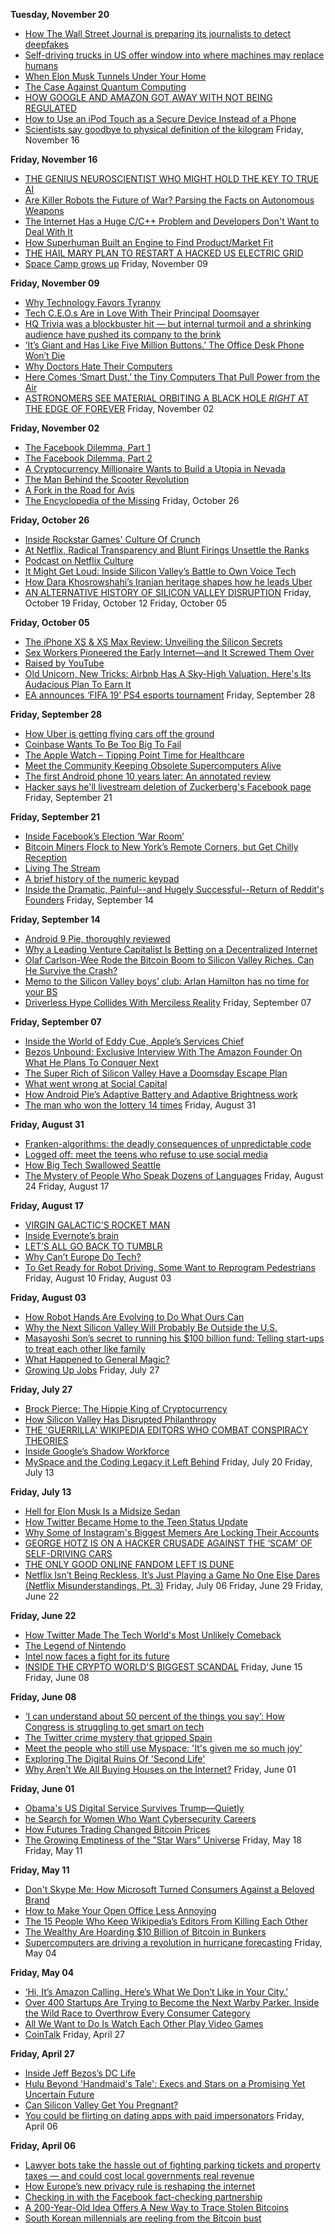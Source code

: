 **Tuesday, November 20**
* [How The Wall Street Journal is preparing its journalists to detect deepfakes](http://www.niemanlab.org/2018/11/how-the-wall-street-journal-is-preparing-its-journalists-to-detect-deepfakes/)
* [Self-driving trucks in US offer window into where machines may replace humans](https://www.csmonitor.com/USA/Society/2018/1114/Self-driving-trucks-in-US-offer-window-into-where-machines-may-replace-humans)
* [When Elon Musk Tunnels Under Your Home](https://www.theatlantic.com/technology/archive/2018/11/los-angeles-elon-musk-tunnels-under-neighborhood/575725/)
* [The Case Against Quantum Computing](https://spectrum.ieee.org/computing/hardware/the-case-against-quantum-computing)
* [HOW GOOGLE AND AMAZON GOT AWAY WITH NOT BEING REGULATED](https://www.wired.com/story/book-excerpt-curse-of-bigness/)
* [How to Use an iPod Touch as a Secure Device Instead of a Phone](https://motherboard.vice.com/en_us/article/439dk9/how-to-use-ipod-touch-secure-device-instead-of-phone)
* [Scientists say goodbye to physical definition of the kilogram](https://www.theverge.com/2018/11/16/18098234/kilogram-new-definition-vote-passed-kg-measurement-bipm)
Friday, November 16

**Friday, November 16**
* [THE GENIUS NEUROSCIENTIST WHO MIGHT HOLD THE KEY TO TRUE AI](https://www.wired.com/story/karl-friston-free-energy-principle-artificial-intelligence/)
* [Are Killer Robots the Future of War? Parsing the Facts on Autonomous Weapons](https://www.nytimes.com/2018/11/15/magazine/autonomous-robots-weapons.html)
* [The Internet Has a Huge C/C++ Problem and Developers Don't Want to Deal With It](https://motherboard.vice.com/en_us/article/a3mgxb/the-internet-has-a-huge-cc-problem-and-developers-dont-want-to-deal-with-it)
* [How Superhuman Built an Engine to Find Product/Market Fit](https://firstround.com/review/how-superhuman-built-an-engine-to-find-product-market-fit/)
* [THE HAIL MARY PLAN TO RESTART A HACKED US ELECTRIC GRID](https://www.wired.com/story/black-start-power-grid-darpa-plum-island/)
* [Space Camp grows up](https://mashable.com/feature/space-camp/?fbclid=IwAR1kLBHs330FaHafcc3Gb8qyfOwkf6H8W-nF9UrkkNi3ZZP7uo7bNKI-cvU#pHXafX03saq5)
Friday, November 09

**Friday, November 09**
* [Why Technology Favors Tyranny](https://www.theatlantic.com/magazine/archive/2018/10/yuval-noah-harari-technology-tyranny/568330/)
* [Tech C.E.O.s Are in Love With Their Principal Doomsayer](https://www.nytimes.com/2018/11/09/business/yuval-noah-harari-silicon-valley.html)
* [HQ Trivia was a blockbuster hit — but internal turmoil and a shrinking audience have pushed its company to the brink](https://www.recode.net/2018/11/4/17965380/hq-trivia-colin-kroll-rus-yusupov-ceo-change-employee-complaint-new-game)
* [‘It’s Giant and Has Like Five Million Buttons.’ The Office Desk Phone Won’t Die](https://www.wsj.com/articles/its-giant-and-has-like-five-million-buttons-the-office-desk-phone-wont-die-1541432514)
* [Why Doctors Hate Their Computers](https://www.newyorker.com/magazine/2018/11/12/why-doctors-hate-their-computers)
* [Here Comes ‘Smart Dust,’ the Tiny Computers That Pull Power from the Air](https://www.wsj.com/articles/here-comes-smart-dust-the-tiny-computers-that-pull-power-from-the-air-1541689224)
* [ASTRONOMERS SEE MATERIAL ORBITING A BLACK HOLE *RIGHT* AT THE EDGE OF FOREVER](https://www.syfy.com/syfywire/astronomers-see-material-orbiting-a-black-hole-right-at-the-edge-of-forever?cachebust)
Friday, November 02

**Friday, November 02**
* [The Facebook Dilemma, Part 1](https://www.youtube.com/watch?v=T48KFiHwexM)
* [The Facebook Dilemma, Part 2](https://www.youtube.com/watch?v=EuA4qxPbpQE)
* [A Cryptocurrency Millionaire Wants to Build a Utopia in Nevada](https://www.nytimes.com/2018/11/01/technology/nevada-bitcoin-blockchain-society.html)
* [The Man Behind the Scooter Revolution](https://www.citylab.com/transportation/2018/09/man-behind-urban-scooter-revolution/570109/?es_p=7867492)
* [A Fork in the Road for Avis](http://fortune.com/longform/a-fork-in-the-road-for-avis/)
* [The Encyclopedia of the Missing](https://longreads.com/2018/01/11/the-encylopedia-of-the-missing/)
Friday, October 26

**Friday, October 26**
* [Inside Rockstar Games' Culture Of Crunch](https://kotaku.com/inside-rockstar-games-culture-of-crunch-1829936466)
* [At Netflix, Radical Transparency and Blunt Firings Unsettle the Ranks](https://www.wsj.com/articles/at-netflix-radical-transparency-and-blunt-firings-unsettle-the-ranks-1540497174?mod=e2tw)
* [Podcast on Netflix Culture](https://www.npr.org/sections/money/2017/09/13/550793717/episode-647-hard-work-is-irrelevant)
* [It Might Get Loud: Inside Silicon Valley’s Battle to Own Voice Tech](http://fortune.com/longform/amazon-google-apple-voice-recognition/)
* [How Dara Khosrowshahi’s Iranian heritage shapes how he leads Uber](https://www.fastcompany.com/90245381/how-dara-khosrowshahi-iranian-heritage-shapes-how-he-leads-uber)
* [AN ALTERNATIVE HISTORY OF SILICON VALLEY DISRUPTION](https://www.wired.com/story/alternative-history-of-silicon-valley-disruption/)
Friday, October 19
Friday, October 12
Friday, October 05

**Friday, October 05**
* [The iPhone XS & XS Max Review: Unveiling the Silicon Secrets](https://www.anandtech.com/show/13392/the-iphone-xs-xs-max-review-unveiling-the-silicon-secrets)
* [Sex Workers Pioneered the Early Internet—and It Screwed Them Over](https://motherboard.vice.com/en_us/article/qvazy7/sex-workers-pioneered-the-early-internet)
* [Raised by YouTube](https://www.theatlantic.com/magazine/archive/2018/11/raised-by-youtube/570838/)
* [Old Unicorn, New Tricks: Airbnb Has A Sky-High Valuation. Here's Its Audacious Plan To Earn It ](https://www.forbes.com/sites/bizcarson/2018/10/03/old-unicorn-new-tricks-airbnb-has-a-sky-high-valuation-heres-its-audacious-plan-to-earn-it/)
* [EA announces ‘FIFA 19’ PS4 esports tournament](https://www.engadget.com/2018/10/03/ea-sports-fifa-19-esports-tournament-sony-ps4/)
Friday, September 28

**Friday, September 28**
* [How Uber is getting flying cars off the ground](https://www.cnet.com/news/how-uber-is-getting-flying-cars-off-the-ground/)
* [Coinbase Wants To Be Too Big To Fail](http://fortune.com/longform/coinbase-bitcoin-brian-armstrong/)
* [The Apple Watch – Tipping Point Time for Healthcare](https://steveblank.com/2018/09/26/the-apple-watch-tipping-point-time-for-healthcare/)
* [Meet the Community Keeping Obsolete Supercomputers Alive](https://motherboard.vice.com/en_us/article/qvajn7/meet-the-community-keeping-obsolete-supercomputers-alive)
* [The first Android phone 10 years later: An annotated review](https://www.cnet.com/news/the-first-android-phone-10-years-later-an-annotated-review/)
* [Hacker says he'll livestream deletion of Zuckerberg's Facebook page](https://www.engadget.com/2018/09/28/zuckerberg-facebook-page-hacker-livestream/)
Friday, September 21

**Friday, September 21**
* [Inside Facebook’s Election ‘War Room’](https://www.nytimes.com/2018/09/19/technology/facebook-election-war-room.html)
* [Bitcoin Miners Flock to New York’s Remote Corners, but Get Chilly Reception](https://www.nytimes.com/2018/09/19/nyregion/bitcoin-mining-new-york-electricity.html)
* [Living The Stream](http://www.espn.com/espn/feature/story/_/id/24710688/fortnite-legend-ninja-living-stream)
* [A brief history of the numeric keypad](https://uxdesign.cc/a-brief-history-of-the-numeric-keypad-59112cbf4c49)
* [Inside the Dramatic, Painful--and Hugely Successful--Return of Reddit's Founders](https://www.inc.com/magazine/201810/christine-lagorio-chafkin/reddit-we-are-the-nerds-steve-huffman-alexis-ohanian.html)
Friday, September 14

**Friday, September 14**
* [Android 9 Pie, thoroughly reviewed](https://arstechnica.com/gadgets/2018/09/android-9-pie-thoroughly-reviewed/)
* [Why a Leading Venture Capitalist Is Betting on a Decentralized Internet](https://breakermag.com/why-venture-capitalist-chris-dixon-is-betting-on-a-decentralized-internet/)
* [Olaf Carlson-Wee Rode the Bitcoin Boom to Silicon Valley Riches. Can He Survive the Crash?](https://www.wsj.com/articles/olaf-carlson-wee-rode-the-bitcoin-boom-to-silicon-valley-riches-can-he-survive-the-crash-1536681364)
* [Memo to the Silicon Valley boys’ club: Arlan Hamilton has no time for your BS ](https://www.fastcompany.com/90227793/backstage-capitals-arlan-hamilton-brings-diversity-to-venture-capital)
* [Driverless Hype Collides With Merciless Reality](https://www.wsj.com/articles/driverless-hype-collides-with-merciless-reality-1536831005)
Friday, September 07

**Friday, September 07**
* [Inside the World of Eddy Cue, Apple’s Services Chief](https://www.theinformation.com/articles/inside-the-world-of-eddy-cue-apples-services-chief)
* [Bezos Unbound: Exclusive Interview With The Amazon Founder On What He Plans To Conquer Next](https://www.forbes.com/sites/randalllane/2018/08/30/bezos-unbound-exclusive-interview-with-the-amazon-founder-on-what-he-plans-to-conquer-next/)
* [The Super Rich of Silicon Valley Have a Doomsday Escape Plan](https://www.bloomberg.com/features/2018-rich-new-zealand-doomsday-preppers/)
* [What went wrong at Social Capital](https://www.axios.com/social-capital-collapse-0c3257ab-b599-4047-b5cc-5d465419b373.html)
* [How Android Pie’s Adaptive Battery and Adaptive Brightness work](https://venturebeat.com/2018/08/28/how-android-pies-adaptive-battery-and-adaptive-brightness-work/)
* [The man who won the lottery 14 times](https://thehustle.co/the-man-who-won-the-lottery-14-times)
Friday, August 31

**Friday, August 31**
* [Franken-algorithms: the deadly consequences of unpredictable code](https://www.theguardian.com/technology/2018/aug/29/coding-algorithms-frankenalgos-program-danger)
* [Logged off: meet the teens who refuse to use social media](https://www.theguardian.com/society/2018/aug/29/teens-desert-social-media)
* [How Big Tech Swallowed Seattle](https://www.bloomberg.com/news/features/2018-08-30/how-big-tech-swallowed-seattle)
* [The Mystery of People Who Speak Dozens of Languages](https://www.newyorker.com/magazine/2018/09/03/the-mystery-of-people-who-speak-dozens-of-languages)
Friday, August 24
Friday, August 17

**Friday, August 17**
* [VIRGIN GALACTIC’S ROCKET MAN](https://www.newyorker.com/magazine/2018/08/20/virgin-galactics-rocket-man)
* [Inside Evernote’s brain](https://www.fastcompany.com/90216018/inside-evernotes-brain)
* [LET’S ALL GO BACK TO TUMBLR](https://theoutline.com/post/5811/why-tumblr-is-better-than-twitter-and-we-should-bring-it-back?zd=2&zi=us32r2sf)
* [Why Can’t Europe Do Tech?](https://www.bloomberg.com/news/features/2018-08-16/inside-europe-s-struggle-to-build-a-truly-global-tech-giant)
* [To Get Ready for Robot Driving, Some Want to Reprogram Pedestrians](https://www.bloomberg.com/news/articles/2018-08-16/to-get-ready-for-robot-driving-some-want-to-reprogram-pedestrians)
Friday, August 10
Friday, August 03

**Friday, August 03**
* [How Robot Hands Are Evolving to Do What Ours Can](https://www.nytimes.com/interactive/2018/07/30/technology/robot-hands.html?mtrref=undefined)
* [Why the Next Silicon Valley Will Probably Be Outside the U.S.](https://www.citylab.com/life/2018/07/why-the-next-silicon-valley-will-probably-be-outside-the-us/566351/)
* [Masayoshi Son’s secret to running his $100 billion fund: Telling start-ups to treat each other like family](https://www.cnbc.com/2018/08/01/masayoshi-son-vision-fund-family-synergy.html)
* [What Happened to General Magic?](http://nymag.com/selectall/amp/2018/08/general-magic-oral-history-of-the-influential-tech-company.html)
* [Growing Up Jobs](https://www.vanityfair.com/news/2018/08/lisa-brennan-jobs-small-fry-steve-jobs-daughter)
Friday, July 27

**Friday, July 27**
* [Brock Pierce: The Hippie King of Cryptocurrency](https://www.rollingstone.com/culture/culture-features/brock-pierce-hippie-king-of-cryptocurrency-700213/)
* [How Silicon Valley Has Disrupted Philanthropy](https://www.theatlantic.com/technology/archive/2018/07/how-silicon-valley-has-disrupted-philanthropy/565997/)
* [THE 'GUERRILLA' WIKIPEDIA EDITORS WHO COMBAT CONSPIRACY THEORIES](https://www.wired.com/story/guerrilla-wikipedia-editors-who-combat-conspiracy-theories)
* [Inside Google’s Shadow Workforce](https://www.bloomberg.com/news/articles/2018-07-25/inside-google-s-shadow-workforce)
* [MySpace and the Coding Legacy it Left Behind](https://news.codecademy.com/myspace-coding-legacy/?curator=TechREDEF)
Friday, July 20
Friday, July 13

**Friday, July 13**
* [Hell for Elon Musk Is a Midsize Sedan](https://www.bloomberg.com/news/features/2018-07-12/how-tesla-s-model-3-became-elon-musk-s-version-of-hell?curator=TechREDEF)
* [How Twitter Became Home to the Teen Status Update](https://www.theatlantic.com/technology/archive/2018/07/how-twitter-became-home-to-the-teen-status-update/564404/)
* [Why Some of Instagram's Biggest Memers Are Locking Their Accounts](https://www.theatlantic.com/technology/archive/2018/07/why-some-of-instagrams-biggest-memers-are-locking-their-accounts/564995/)
* [GEORGE HOTZ IS ON A HACKER CRUSADE AGAINST THE ‘SCAM’ OF SELF-DRIVING CARS](https://www.theverge.com/2018/7/13/17561484/george-hotz-comma-ai-self-driving-car-scam-diy-kit)
* [THE ONLY GOOD ONLINE FANDOM LEFT IS DUNE](https://theoutline.com/post/5333/dune-revival-2018-david-lynch?zd=2&zi=odt3zeom)
* [Netflix Isn’t Being Reckless, It’s Just Playing a Game No One Else Dares (Netflix Misunderstandings, Pt. 3)](https://redef.com/original/netflix-isnt-being-reckless-its-just-playing-a-game-no-one-else-dares-netflix-misunderstandings-pt-3)
Friday, July 06
Friday, June 29
Friday, June 22

**Friday, June 22**
* [How Twitter Made The Tech World's Most Unlikely Comeback](https://www.buzzfeed.com/alexkantrowitz/how-twitter-made-the-tech-worlds-most-unlikely-comeback?utm_term=.qhPpE6ndw#.ay5vzRa1N)
* [The Legend of Nintendo](https://www.bloomberg.com/news/features/2018-06-21/how-nintendo-s-switch-helped-the-japanese-gaming-giant-win-again)
* [Intel now faces a fight for its future](https://www.theverge.com/2018/6/22/17492184/intel-future-ceo-brian-krzanich-resignation-2018)
* [INSIDE THE CRYPTO WORLD'S BIGGEST SCANDAL](https://www.wired.com/story/tezos-blockchain-love-story-horror-story)
Friday, June 15
Friday, June 08

**Friday, June 08**
* [‘I can understand about 50 percent of the things you say’: How Congress is struggling to get smart on tech](https://www.washingtonpost.com/news/the-switch/wp/2018/06/06/i-can-understand-about-50-percent-of-the-things-you-say-how-congress-is-struggling-to-get-smart-on-tech/?noredirect=on&utm_term=.1c5b44bebecf)
* [The Twitter crime mystery that gripped Spain](https://www.bbc.com/news/world-europe-44370671?ocid=socialflow_twitter)
* [Meet the people who still use Myspace: 'It's given me so much joy'](https://www.theguardian.com/technology/2018/jun/06/myspace-who-still-uses-social-network)
* [Exploring The Digital Ruins Of 'Second Life'](http://digg.com/2018/second-life-in-2018)
* [Why Aren’t We All Buying Houses on the Internet?](https://slate.com/technology/2018/06/redfin-zillow-and-opendoor-cant-disrupt-real-estate-agents-and-may-not-want-to.html)
Friday, June 01

**Friday, June 01**
* [Obama's US Digital Service Survives Trump—Quietly](https://www.wired.com/story/obamas-us-digital-service-survives-trumpquietly)
* [he Search for Women Who Want Cybersecurity Careers](https://www.wsj.com/articles/the-search-for-women-who-want-cybersecurity-careers-1527645661?mod=e2tw)
* [How Futures Trading Changed Bitcoin Prices](https://www.frbsf.org/economic-research/publications/economic-letter/2018/may/how-futures-trading-changed-bitcoin-prices/)
* [The Growing Emptiness of the "Star Wars" Universe](https://www.newyorker.com/culture/cultural-comment/the-growing-emptiness-of-the-star-wars-universe)
Friday, May 18
Friday, May 11

**Friday, May 11**
* [Don't Skype Me: How Microsoft Turned Consumers Against a Beloved Brand](https://www.bloomberg.com/news/articles/2018-05-10/don-t-skype-me-how-microsoft-turned-consumers-against-a-beloved-brand)
* [How to Make Your Open Office Less Annoying ](https://www.theatlantic.com/technology/archive/2018/05/how-to-muffle-open-office-noise/559979/)
* [The 15 People Who Keep Wikipedia’s Editors From Killing Each Other](https://www.wsj.com/articles/when-wikipedias-bickering-editors-go-to-war-its-supreme-court-steps-in-1525708429)
* [The Wealthy Are Hoarding $10 Billion of Bitcoin in Bunkers](https://www.bloomberg.com/news/articles/2018-05-09/bunkers-for-the-wealthy-are-said-to-hoard-10-billion-of-bitcoin)
* [Supercomputers are driving a revolution in hurricane forecasting](https://arstechnica.com/science/2018/05/hurricane-forecasts-have-gotten-insanely-better-over-the-last-20-years/)
Friday, May 04

**Friday, May 04**
* [‘Hi, It’s Amazon Calling. Here’s What We Don’t Like in Your City.’](https://www.wsj.com/articles/hi-its-amazon-calling-heres-what-we-dont-like-in-your-city-1525253400)
* [Over 400 Startups Are Trying to Become the Next Warby Parker. Inside the Wild Race to Overthrow Every Consumer Category](https://www.inc.com/magazine/201805/tom-foster/direct-consumer-brands-middleman-warby-parker.html)
* [All We Want to Do Is Watch Each Other Play Video Games](https://www.nytimes.com/2018/05/02/style/fortnite.html)
* [CoinTalk](https://medium.com/s/cointalk)
Friday, April 27

**Friday, April 27**
* [Inside Jeff Bezos’s DC Life](https://www.washingtonian.com/2018/04/22/inside-jeff-bezos-dc-life/)
* [Hulu Beyond 'Handmaid's Tale': Execs and Stars on a Promising Yet Uncertain Future](https://www.hollywoodreporter.com/features/hulu-2018-handmaids-tale-season-2-new-shows-disney-takeover-1105298)
* [Can Silicon Valley Get You Pregnant?](https://www.fastcompany.com/40521525/fertility-tech-is-worth-billions-and-investors-are-finally-paying-attention?utm_source=twitter.com&utm_medium=social)
* [You could be flirting on dating apps with paid impersonators](https://qz.com/1247382/online-dating-is-so-awful-that-people-are-paying-virtual-dating-assistants-to-impersonate-them/)
Friday, April 06

**Friday, April 06**
* [Lawyer bots take the hassle out of fighting parking tickets and property taxes — and could cost local governments real revenue](https://www.recode.net/2018/4/5/17119956/parking-ticket-property-tax-revenue)
* [How Europe’s new privacy rule is reshaping the internet](https://www.theverge.com/2018/3/28/17172548/gdpr-compliance-requirements-privacy-notice)
* [Checking in with the Facebook fact-checking partnership](https://www.cjr.org/tow_center/facebook-fact-checking-partnerships.php)
* [A 200-Year-Old Idea Offers A New Way to Trace Stolen Bitcoins](https://www.wired.com/story/bitcoin-blockchain-fifo-dirty-coins)
* [South Korean millennials are reeling from the Bitcoin bust](https://www.theverge.com/2018/4/3/17192886/bitcoin-cryptocurrency-south-korea-millennials)
